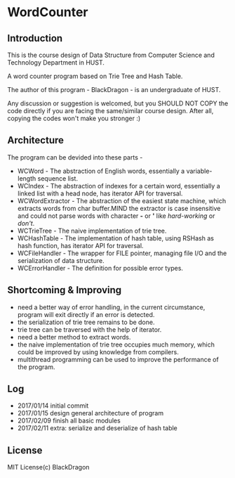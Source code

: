 # WordCounter

## Introduction

This is the course design of Data Structure from Computer Science and Technology Department in HUST.

A word counter program based on Trie Tree and Hash Table.

The author of this program - BlackDragon - is an undergraduate of HUST. 

Any discussion or suggestion is welcomed, but you SHOULD NOT COPY the code directly if you are facing the same/similar course design. After all, copying the codes won't make you stronger :)

## Architecture

The program can be devided into these parts -

* WCWord - The abstraction of English words, essentially a variable-length sequence list.
* WCIndex - The abstraction of indexes for a certain word, essentially a linked list with a head node, has iterator API for traversal.
* WCWordExtractor - The abstraction of the easiest state machine, which extracts words from char buffer.MIND the extractor is case insensitive and could not parse words with character **-** or **'** like *hard-working* or *don't*.
* WCTrieTree - The naive implementation of trie tree.
* WCHashTable - The implementation of hash table, using RSHash as hash function, has iterator API for traversal.
* WCFileHandler - The wrapper for FILE pointer, managing file I/O and the serialization of data structure.
* WCErrorHandler - The definition for possible error types.                                                                                                                                                                                             

## Shortcoming & Improving

* need a better way of error handling, in the current circumstance, program will exit directly if an error is detected.
* the serialization of trie tree remains to be done.
* trie tree can be traversed with the help of iterator.
* need a better method to extract words.
* the naive implementation of trie tree occupies much memory, which could be improved by using knowledge from compilers.
* multithread programming can be used to improve the performance of the program.

## Log

* 2017/01/14 initial commit
* 2017/01/15 design general architecture of program
* 2017/02/09 finish all basic modules
* 2017/02/11 extra: serialize and deserialize of hash table

## License

MIT License(c) BlackDragon



